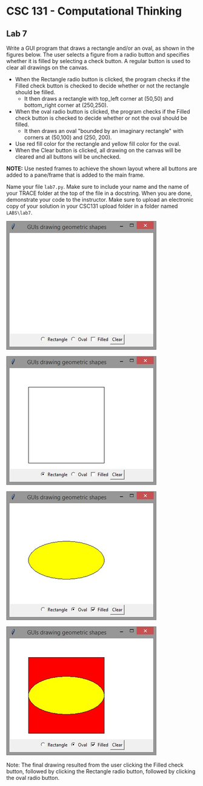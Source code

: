 # CSC 131 - Computational Thinking
## Lab 7

Write a GUI program that draws a rectangle and/or an oval, as shown in the figures below. The user selects a figure from a radio button and specifies whether it is filled by selecting a check button. A regular button is used to clear all drawings on the canvas. 
 * When the Rectangle radio button is clicked, the program checks if the Filled check button is checked to decide whether or not the rectangle should be filled. 
     * It then draws a rectangle with top_left corner at (50,50) and bottom_right corner at (250,250). 
 * When the oval radio button is clicked, the program checks if the Filled check button is checked to decide whether or not the oval should be filled. 
     * It then draws an oval "bounded by an imaginary rectangle" with corners at (50,100) and (250, 200). 
 * Use red fill color for the rectangle and yellow fill color for the oval. 
 * When the Clear button is clicked, all drawing on the canvas will be cleared and all buttons will be unchecked.

**NOTE:** Use nested frames to achieve the shown layout where all buttons are added to a pane/frame that is added to the main frame.  

Name your file `lab7.py`. Make sure to include your name and the name of your TRACE folder at the top of the file in a docstring. When you are done, demonstrate your code to the instructor. Make sure to upload an electronic copy of your solution in your CSC131 upload folder in a folder named `LABS\lab7`.

![blank canvas](./shapes_0.jpg)

![unfilled rectangle](./shapes_1.jpg)

![filled oval](./shapes_2.jpg)

![filled rectangle and oval](./shapes_3.jpg) 

Note: The final drawing resulted from the user clicking the Filled check button, followed by clicking the Rectangle radio button, followed by  clicking the oval radio button.
